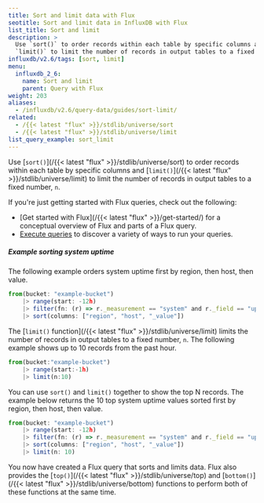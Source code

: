 ```yaml
---
title: Sort and limit data with Flux
seotitle: Sort and limit data in InfluxDB with Flux
list_title: Sort and limit
description: >
  Use `sort()` to order records within each table by specific columns and
  `limit()` to limit the number of records in output tables to a fixed number, `n`.
influxdb/v2.6/tags: [sort, limit]
menu:
  influxdb_2_6:
    name: Sort and limit
    parent: Query with Flux
weight: 203
aliases:
  - /influxdb/v2.6/query-data/guides/sort-limit/
related:
  - /{{< latest "flux" >}}/stdlib/universe/sort
  - /{{< latest "flux" >}}/stdlib/universe/limit
list_query_example: sort_limit
---
```


Use [`sort()`](/{{< latest "flux" >}}/stdlib/universe/sort)
to order records within each table by specific columns and
[`limit()`](/{{< latest "flux" >}}/stdlib/universe/limit)
to limit the number of records in output tables to a fixed number, `n`.

If you're just getting started with Flux queries, check out the following:

- [Get started with Flux](/{{< latest "flux" >}}/get-started/) for a conceptual overview of Flux and parts of a Flux query.
- [Execute queries](/influxdb/v2.6/query-data/execute-queries/) to discover a variety of ways to run your queries.

##### Example sorting system uptime

The following example orders system uptime first by region, then host, then value.

```js
from(bucket: "example-bucket")
    |> range(start: -12h)
    |> filter(fn: (r) => r._measurement == "system" and r._field == "uptime")
    |> sort(columns: ["region", "host", "_value"])
```

The [`limit()` function](/{{< latest "flux" >}}/stdlib/universe/limit)
limits the number of records in output tables to a fixed number, `n`.
The following example shows up to 10 records from the past hour.

```js
from(bucket:"example-bucket")
    |> range(start:-1h)
    |> limit(n:10)
```

You can use `sort()` and `limit()` together to show the top N records.
The example below returns the 10 top system uptime values sorted first by
region, then host, then value.

```js
from(bucket: "example-bucket")
    |> range(start: -12h)
    |> filter(fn: (r) => r._measurement == "system" and r._field == "uptime")
    |> sort(columns: ["region", "host", "_value"])
    |> limit(n: 10)
```

You now have created a Flux query that sorts and limits data.
Flux also provides the [`top()`](/{{< latest "flux" >}}/stdlib/universe/top)
and [`bottom()`](/{{< latest "flux" >}}/stdlib/universe/bottom)
functions to perform both of these functions at the same time.
